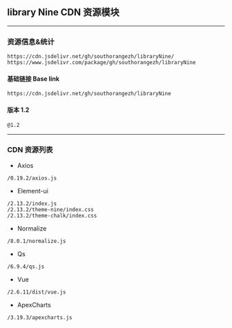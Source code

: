 
## library Nine CDN 资源模块


---

### 资源信息&统计

```
https://cdn.jsdelivr.net/gh/southorangezh/libraryNine/
https://www.jsdelivr.com/package/gh/southorangezh/libraryNine
```

#### 基础链接 Base link

```
https://cdn.jsdelivr.net/gh/southorangezh/libraryNine
```

#### 版本  **1.2**

```
@1.2
```
---
### CDN 资源列表
* Axios
```
/0.19.2/axios.js
```

* Element-ui
```
/2.13.2/index.js
/2.13.2/theme-nine/index.css
/2.13.2/theme-chalk/index.css
```

* Normalize
```
/8.0.1/normalize.js
```

* Qs
```
/6.9.4/qs.js
```

* Vue
```
/2.6.11/dist/vue.js
```

* ApexCharts
```
/3.19.3/apexcharts.js
```
